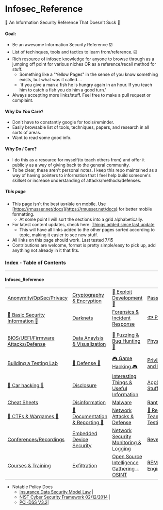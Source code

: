 # Infosec_Reference

:turtle: An Information Security Reference That Doesn't Suck :turtle:


#### Goal:
* Be an awesome Information Security Reference :ballot_box_with_check:
* List of techinques, tools and tactics to learn from/reference. :ballot_box_with_check:
* Rich resource of infosec knowledge for anyone to browse through as a jumping off point for various niches OR as a reference/recall method for stuff.
	* Something like a "Yellow Pages" in the sense of you know something exists, but what was it called....
	* 'if you give a man a fish he is hungry again in an hour. If you teach him to catch a fish you do him a good turn.'
* Always accepting more links/stuff. Feel free to make a pull request or complaint.


#### Why Do *You* Care?
* Don't have to constantly google for tools/reminder. 
* Easily browsable list of tools, techniques, papers, and research in all sorts of areas.
* Want to read some good info.

#### Why Do *I* Care?
* I do this as a resource for myself(to teach others from) and offer it publicly as a way of giving back to the general community.
* To be clear, these aren't personal notes. I keep this repo maintained as a way of having pointers to information that I feel help build someone's skillset or increase understanding of attacks/methods/defenses.

##### This page
* This page isn't the best ~~terrible~~ on mobile. Use [https://rmusser.net/docs](https://rmusser.net/docs) for better mobile formatting.
	* At some point I will sort the sections into a grid alphabetically.
* For latest content updates, check here: [Things added since last update](https://github.com/rmusser01/Infosec_Reference/blob/master/Draft/things-added.md)
	* This will have all links added to the other pages sorted according to topic, making it easier to see new stuff.
* All links on this page should work. Last tested 7/15
* Contributions are welcome, format is pretty simple/easy to pick up, add anything not already in it that fits.


### Index - Table of Contents
------------------------------
#### Infosec_Reference
|   |   |   |   |   |
|---|---|---|---|---|
|[Anonymity/OpSec/Privacy](https://github.com/rmusser01/Infosec_Reference/blob/master/Draft/AnonOpsecPrivacy.md) | [Cryptography & Encryption](https://github.com/rmusser01/Infosec_Reference/blob/master/Draft/Cryptography%20%26%20Encryption.md) |[:rainbow: Exploit Development :rainbow:](https://github.com/rmusser01/Infosec_Reference/blob/master/Draft/Exploit%20Development.md) |[Passwords](https://github.com/rmusser01/Infosec_Reference/blob/master/Draft/Password%20Bruting%20and%20Hashcracking.md) |[Rootkits](https://github.com/rmusser01/Infosec_Reference/blob/master/Draft/Rootkits.md) |
|[:beginner: Basic Security Information :beginner:](https://github.com/rmusser01/Infosec_Reference/blob/master/Draft/Basic%20Security%20Information.md) |[Darknets](https://github.com/rmusser01/Infosec_Reference/blob/master/Draft/Darknets.md) |[Forensics & Incident Response](https://github.com/rmusser01/Infosec_Reference/blob/master/Draft/Forensics%20Incident%20Response.md) |[:fish: Phishing :fish:](https://github.com/rmusser01/Infosec_Reference/blob/master/Draft/Phishing.md) |[Social Engineering](https://github.com/rmusser01/Infosec_Reference/blob/master/Draft/Social%20Engineering.md) |
|[BIOS/UEFI/Firmware Attacks/Defense](https://github.com/rmusser01/Infosec_Reference/blob/master/Draft/BIOS%20UEFI%20Attacks%20Defenses.md) |[Data Anaylsis & Visualization](https://github.com/rmusser01/Infosec_Reference/blob/master/Draft/Data%20AnalysisVisualization.md) |[:bug: Fuzzing & Bug Hunting :bug:](https://github.com/rmusser01/Infosec_Reference/blob/master/Draft/Fuzzing%20Bug%20Hunting.md) |[Physical Security](https://github.com/rmusser01/Infosec_Reference/blob/master/Draft/Phyiscal%20Security.md) |[:nut_and_bolt: System Internals (Linux/Windows) :nut_and_bolt:](https://github.com/rmusser01/Infosec_Reference/blob/master/Draft/System%20Internals%20Windows%20and%20Linux%20Internals%20Reference.md) |
|[Building a Testing Lab](https://github.com/rmusser01/Infosec_Reference/blob/master/Draft/Building%20A%20Pentest%20Lab.md) |[:sunrise: Defense :sunrise:](https://github.com/rmusser01/Infosec_Reference/blob/master/Draft/Defense.md) |[:video_game: Game Hacking :video_game:](https://github.com/rmusser01/Infosec_Reference/blob/master/Draft/Game%20Hacking.md) |[Privilege Escalation and Post-Exploitation](https://github.com/rmusser01/Infosec_Reference/blob/master/Draft/Privilege%20Escalation%20%26%20Post-Exploitation.md) |[Threat Modeling](https://github.com/rmusser01/Infosec_Reference/blob/master/Draft/Threat%20Modeling.md) |
|[:car: Car hacking :car:](https://github.com/rmusser01/Infosec_Reference/blob/master/Draft/Car%20Hacking.md) |[Disclosure](https://github.com/rmusser01/Infosec_Reference/blob/master/Draft/Disclosure.md) |[Interesting Things & Useful Information](https://github.com/rmusser01/Infosec_Reference/blob/master/Draft/Interesting%20Things%20Useful%20stuff.md) |[AppSec/Programming Stuff](https://github.com/rmusser01/Infosec_Reference/blob/master/Draft/Programming%20-%20Languages%20Libs%20Courses%20References.md) |* [UI/UX Design](https://github.com/rmusser01/Infosec_Reference/blob/master/Draft/UX%20Design%20-%20Because%20we%20all%20know%20how%20sexy%20pgp%20is.md) |
|[Cheat Sheets](https://github.com/rmusser01/Infosec_Reference/blob/master/Draft/Cheat%20sheets%20reference%20pages%20Checklists%20-.md) |[Disinformation](https://github.com/rmusser01/Infosec_Reference/blob/master/Draft/Disinformation.md) |[Malware](https://github.com/rmusser01/Infosec_Reference/blob/master/Draft/Malware.md) |[Rants & Writeups](https://github.com/rmusser01/Infosec_Reference/tree/master/Draft/Rants%26Writeups) |[:sunflower: Web :sunflower:](https://github.com/rmusser01/Infosec_Reference/blob/master/Draft/Web%20%26%20Browsers.md) |
|[:checkered_flag: CTFs & Wargames :checkered_flag:](https://github.com/rmusser01/Infosec_Reference/blob/master/Draft/CTFs_Wargames.md) |[:newspaper: Documentation & Reporting :newspaper:](https://github.com/rmusser01/Infosec_Reference/blob/master/Draft/Documentation%20%26%20Reports%20-.md) |[Network Attacks & Defense](https://github.com/rmusser01/Infosec_Reference/blob/master/Draft/Network%20Attacks%20%26%20Defenses.md) |[:izakaya_lantern: Red Teaming/Penetration Testing Stuff :izakaya_lantern:](https://github.com/rmusser01/Infosec_Reference/blob/master/Draft/Red-Teaming.md) |[:signal_strength: Wireless Networks and RF Devices :signal_strength:](https://github.com/rmusser01/Infosec_Reference/blob/master/Draft/Wireless%20Networks%20%26%20RF.md) |
|[Conferences/Recordings](https://github.com/rmusser01/Infosec_Reference/blob/master/Draft/Conferences.md) |[Embedded Device Security](https://github.com/rmusser01/Infosec_Reference/blob/master/Draft/Embedded%20Device%20%26%20Hardware%20Hacking%20-.md) |[Network Security Monitoring & Logging](https://github.com/rmusser01/Infosec_Reference/blob/master/Draft/Network%20Security%20Monitoring%20%26%20Logging.md) |[Reverse Engineering](https://github.com/rmusser01/Infosec_Reference/blob/master/Draft/Reverse%20Engineering.md) | |
|[Courses & Training](https://github.com/rmusser01/Infosec_Reference/blob/master/Draft/Courses_Training.md) |[Exfiltration](https://github.com/rmusser01/Infosec_Reference/blob/master/Draft/Exfiltration.md) |[Open Source Intelligence Gathering - OSINT](https://github.com/rmusser01/Infosec_Reference/blob/master/Draft/Open%20Source%20Intelligence.md) |[REMATH Reverse Engineering](https://github.com/rmusser01/Infosec_Reference/blob/master/Draft/Reverse%20Engineering%20-%20REMath%20Literature.md) | |


* Notable Policy Docs
	* [Insurance Data Security Model Law](http://www.naic.org/documents/committees_ex_cybersecurity_tf_exposure_mod_draft_clean.pdf) | 
	* [NIST Cyber Security Framework 02/12/2014](https://www.nist.gov/sites/default/files/documents/cyberframework/cybersecurity-framework-021214.pdf) | 
	* [PCI-DSS V3.2](https://pcicompliance.stanford.edu/sites/default/files/pci_dss_v3-2.pdf)| 



